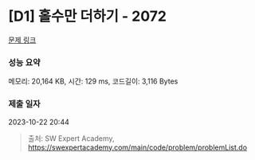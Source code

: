 # [D1] 홀수만 더하기 - 2072 

[문제 링크](https://swexpertacademy.com/main/code/problem/problemDetail.do?contestProbId=AV5QSEhaA5sDFAUq) 

### 성능 요약

메모리: 20,164 KB, 시간: 129 ms, 코드길이: 3,116 Bytes

### 제출 일자

2023-10-22 20:44



> 출처: SW Expert Academy, https://swexpertacademy.com/main/code/problem/problemList.do